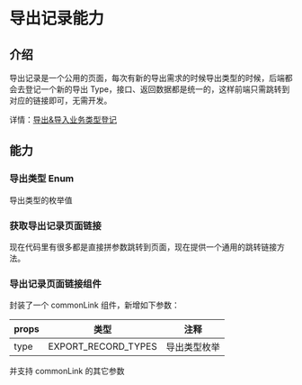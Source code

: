 # 导出记录能力


## 介绍

导出记录是一个公用的页面，每次有新的导出需求的时候导出类型的时候，后端都会去登记一个新的导出 Type，接口、返回数据都是统一的，这样前端只需跳转到对应的链接即可，无需开发。

详情：[导出&导入业务类型登记](https://doc.qima-inc.com/pages/viewpage.action?pageId=268795967)


## 能力

### 导出类型 Enum

导出类型的枚举值

### 获取导出记录页面链接

现在代码里有很多都是直接拼参数跳转到页面，现在提供一个通用的跳转链接方法。

### 导出记录页面链接组件

封装了一个 commonLink 组件，新增如下参数：

| props | 类型                | 注释         |
| ----- | ------------------- | ------------ |
| type  | EXPORT_RECORD_TYPES | 导出类型枚举 |

并支持 commonLink 的其它参数

